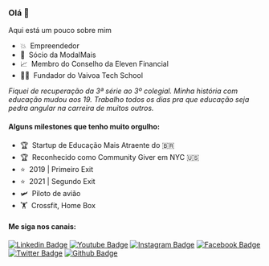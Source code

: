 ### Olá 👋

Aqui está um pouco sobre mim
- 💥 &nbsp;Empreendedor
- 🚀 &nbsp;Sócio da ModalMais
- 📈 &nbsp;Membro do Conselho da Eleven Financial
- 🧑‍🚀 &nbsp;Fundador do Vaivoa Tech School

_Fiquei de recuperação da 3ª série ao 3º colegial. Minha história com educação mudou aos 19. Trabalho todos os dias pra que educação seja pedra angular na carreira de muitos outros._

#### Alguns milestones que tenho muito orgulho:

- 🏆 &nbsp;Startup de Educação Mais Atraente do 🇧🇷
- 🏆 &nbsp;Reconhecido como Community Giver em NYC 🇺🇸
- ⭐️ &nbsp;2019 | Primeiro Exit
- ⭐️ &nbsp;2021 | Segundo Exit
- 🛩️ &nbsp;Piloto de avião
- 🏋️ &nbsp;Crossfit, Home Box

#### Me siga nos canais:
[![Linkedin Badge](https://img.shields.io/badge/-LinkedIn-blue?style=flat-square&logo=Linkedin&logoColor=white&link=https://www.linkedin.com/in/felipebarreiros/)](https://www.linkedin.com/in/felipebarreiros/)
[![Youtube Badge](https://img.shields.io/badge/-Youtube-red?style=flat-square&logo=Youtube&logoColor=white&link=https://www.youtube.com/felipebarreiros/)](https://www.youtube.com/felipebarreiros)
[![Instagram Badge](https://img.shields.io/badge/-Instagram-C13584?style=flat-square&labelColor=C13584&logo=instagram&logoColor=white&link=https://www.instagram.com/felipebarreiros/)](https://www.instagram.com/felipebarreiros/)
[![Facebook Badge](https://img.shields.io/badge/-Facebook-blue?style=flat-square&labelColor=blue&logo=facebook&logoColor=white&link=https://www.facebook.com/felipebarreiros/)](https://www.facebook.com/felipebarreiros/)
[![Twitter Badge](https://img.shields.io/badge/-Twitter-blue?style=flat-square&labelColor=blue&logo=twitter&logoColor=white&link=https://twitter.com/felipebarr)](https://twitter.com/felipebarr)
[![Github Badge](https://img.shields.io/badge/-Github-000?style=flat-square&logo=Github&logoColor=white&link=https://github.com/felipebarreiros)](https://github.com/felipebarreiros)

<!--
**felipebarreiros/felipebarreiros** is a ✨ _special_ ✨ repository because its `README.md` (this file) appears on your GitHub profile.

Here are some ideas to get you started:

- 🔭 I’m currently working on ...
- 🌱 I’m currently learning ...
- 👯 I’m looking to collaborate on ...
- 🤔 I’m looking for help with ...
- 💬 Ask me about ...
- 📫 How to reach me: ...
- 😄 Pronouns: ...
- ⚡ Fun fact: ...
-->
